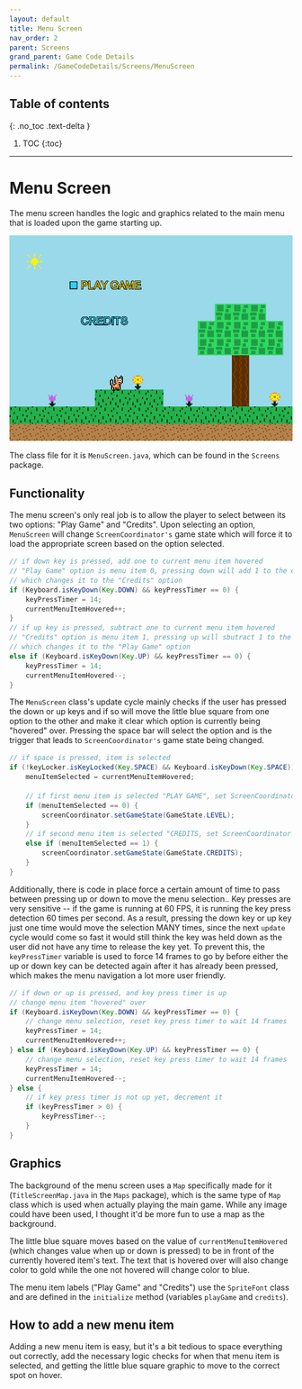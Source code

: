 ```yaml
---
layout: default
title: Menu Screen
nav_order: 2
parent: Screens
grand_parent: Game Code Details
permalink: /GameCodeDetails/Screens/MenuScreen
---
```


## Table of contents
{: .no_toc .text-delta }

1. TOC
{:toc}

---

# Menu Screen

The menu screen handles the logic and graphics related to the main menu that is loaded upon the game starting up.

![menu-screen.png](../../../assets/images/menu-screen.png)

The class file for it is `MenuScreen.java`, which can be found in the `Screens` package.

## Functionality

The menu screen's only real job is to allow the player to select between its two options: "Play Game" and "Credits".
Upon selecting an option, `MenuScreen` will change `ScreenCoordinator's` game state which will force it to load the appropriate screen based on the option selected.

```java
// if down key is pressed, add one to current menu item hovered
// "Play Game" option is menu item 0, pressing down will add 1 to the current menu item hovered, 
// which changes it to the "Credits" option
if (Keyboard.isKeyDown(Key.DOWN) && keyPressTimer == 0) {
    keyPressTimer = 14;
    currentMenuItemHovered++;
} 
// if up key is pressed, subtract one to current menu item hovered
// "Credits" option is menu item 1, pressing up will sbutract 1 to the current menu item hovered, 
// which changes it to the "Play Game" option
else if (Keyboard.isKeyDown(Key.UP) && keyPressTimer == 0) {
    keyPressTimer = 14;
    currentMenuItemHovered--;
}
```

The `MenuScreen` class's update cycle mainly checks if the user has pressed the down or up keys and if so will move the little blue square from one
option to the other and make it clear which option is currently being "hovered" over. Pressing the space bar will select the option and is the trigger
that leads to `ScreenCoordinator's` game state being changed.

```java
// if space is pressed, item is selected
if (!keyLocker.isKeyLocked(Key.SPACE) && Keyboard.isKeyDown(Key.SPACE)) {
    menuItemSelected = currentMenuItemHovered;
    
    // if first menu item is selected "PLAY GAME", set ScreenCoordinator game state to LEVEL
    if (menuItemSelected == 0) {
        screenCoordinator.setGameState(GameState.LEVEL);
    }
    // if second menu item is selected "CREDITS, set ScreenCoordinator game state to CREDITS
    else if (menuItemSelected == 1) {
        screenCoordinator.setGameState(GameState.CREDITS);
    }
}
```

Additionally, there is code in place force a certain amount of time to pass between pressing up or down to move the menu selection..
Key presses are very sensitive -- if the game is running at 60 FPS, it is running the key press detection 60 times per second.
As a result, pressing the down key or up key just one time would move the selection MANY times, since the next `update` cycle would come so fast it would still think the key was held down as the user did not have any time to release the key yet. 
To prevent this, the `keyPressTimer` variable is used to force 14 frames to go by before either the up or down key can be detected again after it has already been pressed, which makes the menu navigation a lot more user friendly.

```java
// if down or up is pressed, and key press timer is up
// change menu item "hovered" over
if (Keyboard.isKeyDown(Key.DOWN) && keyPressTimer == 0) {
    // change menu selection, reset key press timer to wait 14 frames
    keyPressTimer = 14;
    currentMenuItemHovered++;
} else if (Keyboard.isKeyDown(Key.UP) && keyPressTimer == 0) {
    // change menu selection, reset key press timer to wait 14 frames
    keyPressTimer = 14;
    currentMenuItemHovered--;
} else {
    // if key press timer is not up yet, decrement it
    if (keyPressTimer > 0) {
        keyPressTimer--;
    }
}
```

## Graphics

The background of the menu screen uses a `Map` specifically made for it (`TitleScreenMap.java` in the `Maps` package), which is the same type of `Map` class which is used when actually playing the main game. 
While any image could have been used, I thought it'd be more fun to use a map as the background.

The little blue square moves based on the value of `currentMenuItemHovered` (which changes value when up or down is pressed) to be in front of the currently hovered item's text. 
The text that is hovered over will also change color to gold while the one not hovered will change color to blue.

The menu item labels ("Play Game" and "Credits") use the `SpriteFont` class and are defined in the `initialize` method (variables `playGame` and `credits`).

## How to add a new menu item

Adding a new menu item is easy, but it's a bit tedious to space everything out correctly, add the necessary logic checks for when that menu item is selected, and getting the little blue square graphic to move to the correct spot on hover.